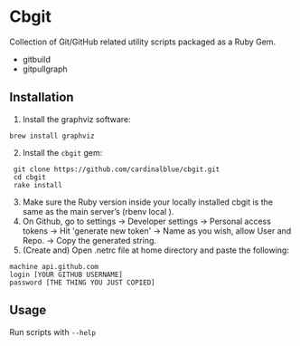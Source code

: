 # Cbgit

Collection of Git/GitHub related utility scripts packaged as a Ruby Gem.

- gitbuild
- gitpullgraph

## Installation

1. Install the graphviz software:
```
brew install graphviz
```

2. Install the `cbgit` gem:
```
 git clone https://github.com/cardinalblue/cbgit.git
 cd cbgit
 rake install
 ```

3. Make sure the Ruby version inside your locally installed cbgit is the same as the main server’s (rbenv local <version desired>).
4. On Github, go to settings -> Developer settings -> Personal access tokens -> Hit 'generate new token' -> Name as you wish, allow User and Repo. -> Copy the generated string.
5. (Create and) Open .netrc file at home directory and paste the following:

```
machine api.github.com
login [YOUR GITHUB USERNAME]
password [THE THING YOU JUST COPIED]
```

## Usage

Run scripts with `--help`

